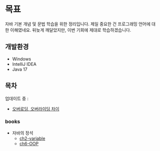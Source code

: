 # 목표
자바 기본 개념 및 문법 학습을 위한 정리입니다. 제일 중요한 건 프로그래밍 언어에 대한 이해였네요. 뒤늦게 깨달았지만, 이번 기회에 제대로 학습하겠습니다.

## 개발환경
* Windows
* IntelliJ IDEA
* Java 17

## 목차
업데이트 중 :

* [오버로딩, 오버라이딩 차이]()

### books

* 자바의 정석
  * [ch2-variable]()
  * [ch6-OOP](https://github.com/sangminparkk/JavaStudy/tree/ch6)

